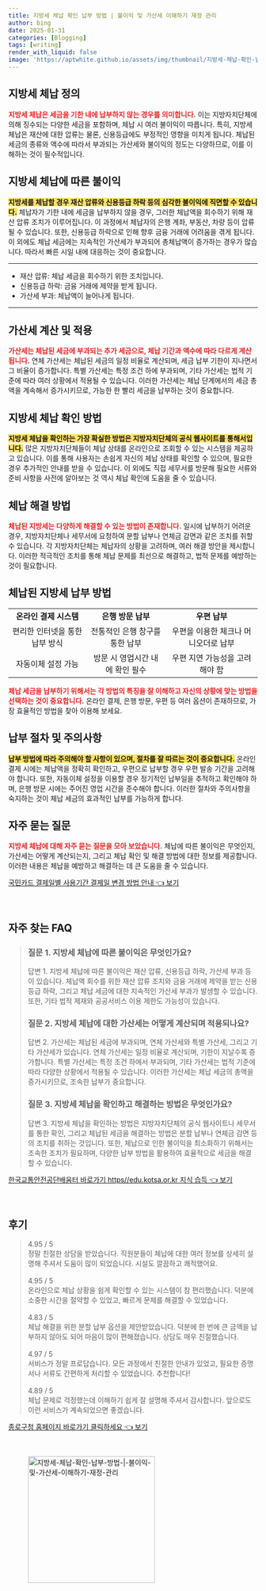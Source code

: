 ```yaml
---
title: 지방세 체납 확인 납부 방법 | 불이익 및 가산세 이해하기 재정 관리
author: bing
date: 2025-01-31
categories: [Blogging]
tags: [writing]
render_with_liquid: false
image: 'https://aptwhite.github.io/assets/img/thumbnail/지방세-체납-확인-납부-방법-|-불이익-및-가산세-이해하기-재정-관리.webp'
---
```



<h2 id='지방세_체납_정의'>지방세 체납 정의</h2>

<p><b><span style="color: #ee2323;">지방세 체납은 세금을 기한 내에 납부하지 않는 경우를 의미합니다.</span></b> 이는 지방자치단체에 의해 징수되는 다양한 세금을 포함하며, 체납 시 여러 불이익이 따릅니다. 특히, 지방세 체납은 재산에 대한 압류는 물론, 신용등급에도 부정적인 영향을 미치게 됩니다. 체납된 세금의 종류와 액수에 따라서 부과되는 가산세와 불이익의 정도는 다양하므로, 이를 이해하는 것이 필수적입니다.</p>

<h2 id='지방세_체납_불이익'>지방세 체납에 따른 불이익</h2>

<p><b><span style="background-color: #ffe066;">지방세를 체납할 경우 재산 압류와 신용등급 하락 등의 심각한 불이익에 직면할 수 있습니다.</span></b> 체납자가 기한 내에 세금을 납부하지 않을 경우, 그러한 체납액을 회수하기 위해 재산 압류 조치가 이루어집니다. 이 과정에서 체납자의 은행 계좌, 부동산, 차량 등이 압류될 수 있습니다. 또한, 신용등급 하락으로 인해 향후 금융 거래에 어려움을 겪게 됩니다. 이 외에도 체납 세금에는 지속적인 가산세가 부과되어 총체납액이 증가하는 경우가 많습니다. 따라서 빠른 시일 내에 대응하는 것이 중요합니다.</p>

<hr />

<ul>
    <li>재산 압류: 체납 세금을 회수하기 위한 조치입니다.</li>
    <li>신용등급 하락: 금융 거래에 제약을 받게 됩니다.</li>
    <li>가산세 부과: 체납액이 늘어나게 됩니다.</li>
</ul>

<hr />

<h2 id='가산세_계산_및_적용'>가산세 계산 및 적용</h2>

<p><b><span style="color: #ee2323;">가산세는 체납된 세금에 부과되는 추가 세금으로, 체납 기간과 액수에 따라 다르게 계산됩니다.</span></b> 연체 가산세는 체납된 세금의 일정 비율로 계산되며, 세금 납부 기한이 지나면서 그 비율이 증가합니다. 특별 가산세는 특정 조건 하에 부과되며, 기타 가산세는 법적 기준에 따라 여러 상황에서 적용될 수 있습니다. 이러한 가산세는 체납 단계에서의 세금 총액을 계속해서 증가시키므로, 가능한 한 빨리 세금을 납부하는 것이 중요합니다.</p>

<h2 id='체납_확인_방법'>지방세 체납 확인 방법</h2>

<p><b><span style="background-color: #ffe066;">지방세 체납을 확인하는 가장 확실한 방법은 지방자치단체의 공식 웹사이트를 통해서입니다.</span></b> 많은 지방자치단체들이 체납 상태를 온라인으로 조회할 수 있는 시스템을 제공하고 있습니다. 이를 통해 사용자는 손쉽게 자신의 체납 상태를 확인할 수 있으며, 필요한 경우 추가적인 안내를 받을 수 있습니다. 이 외에도 직접 세무서를 방문해 필요한 서류와 준비 사항을 사전에 알아보는 것 역시 체납 확인에 도움을 줄 수 있습니다.</p>

<h2 id='체납_해결_방법'>체납 해결 방법</h2>

<p><b><span style="color: #ee2323;">체납된 지방세는 다양하게 해결할 수 있는 방법이 존재합니다.</span></b> 일시에 납부하기 어려운 경우, 지방자치단체나 세무서에 요청하여 분할 납부나 연체금 감면과 같은 조치를 취할 수 있습니다. 각 지방자치단체는 체납자의 상황을 고려하며, 여러 해결 방안을 제시합니다. 이러한 적극적인 조치를 통해 체납 문제를 최선으로 해결하고, 법적 문제를 예방하는 것이 필요합니다.</p>

<h2 id='지방세_납부_방법'>체납된 지방세 납부 방법</h2>

<table>
    <tr>
        <td style="text-align: center; height: 17px;"><b>온라인 결제 시스템</b></td>
        <td style="text-align: center; height: 17px;"><b>은행 방문 납부</b></td>
        <td style="text-align: center; height: 17px;"><b>우편 납부</b></td>
    </tr>
    <tr>
        <td style="text-align: center; height: 17px;">편리한 인터넷을 통한 납부 방식</td>
        <td style="text-align: center; height: 17px;">전통적인 은행 창구를 통한 납부</td>
        <td style="text-align: center; height: 17px;">우편을 이용한 체크나 머니오더로 납부</td>
    </tr>
    <tr>
        <td style="text-align: center; height: 17px;">자동이체 설정 가능</td>
        <td style="text-align: center; height: 17px;">방문 시 영업시간 내에 확인 필수</td>
        <td style="text-align: center; height: 17px;">우편 지연 가능성을 고려해야 함</td>
    </tr>
</table>

<p><b><span style="color: #ee2323;">체납 세금을 납부하기 위해서는 각 방법의 특징을 잘 이해하고 자신의 상황에 맞는 방법을 선택하는 것이 중요합니다.</span></b> 온라인 결제, 은행 방문, 우편 등 여러 옵션이 존재하므로, 가장 효율적인 방법을 찾아 이용해 보세요.</p>

<h2 id='납부_절차_및_주의사항'>납부 절차 및 주의사항</h2>

<p><b><span style="background-color: #ffe066;">납부 방법에 따라 주의해야 할 사항이 있으며, 절차를 잘 따르는 것이 중요합니다.</span></b> 온라인 결제 시에는 체납액을 정확히 확인하고, 우편으로 납부할 경우 우편 발송 기간을 고려해야 합니다. 또한, 자동이체 설정을 이용할 경우 정기적인 납부일을 추적하고 확인해야 하며, 은행 방문 시에는 주어진 영업 시간을 준수해야 합니다. 이러한 절차와 주의사항을 숙지하는 것이 체납 세금의 효과적인 납부를 가능하게 합니다.</p>

<h2 id='자주_묻는_질문'>자주 묻는 질문</h2>

<p><b><span style="color: #ee2323;">지방세 체납에 대해 자주 묻는 질문을 모아 보았습니다.</span></b> 체납에 따른 불이익은 무엇인지, 가산세는 어떻게 계산되는지, 그리고 체납 확인 및 해결 방법에 대한 정보를 제공합니다. 이러한 내용은 체납을 예방하고 해결하는 데 큰 도움을 줄 수 있습니다.</p>


<p><a class="click-button" title="국민카드 결제일별 사용기간 결제일 변경 방법 안내" href="https://aptwhite.github.io/posts/%EA%B5%AD%EB%AF%BC%EC%B9%B4%EB%93%9C-%EA%B2%B0%EC%A0%9C%EC%9D%BC%EB%B3%84-%EC%82%AC%EC%9A%A9%EA%B8%B0%EA%B0%84-%EA%B2%B0%EC%A0%9C%EC%9D%BC-%EB%B3%80%EA%B2%BD-%EB%B0%A9%EB%B2%95-%EC%95%88%EB%82%B4/" rel="dofollow">국민카드 결제일별 사용기간 결제일 변경 방법 안내 👈 보기</a></p><br>
<h2 id='자주_찾는_FAQ'>자주 찾는 FAQ</h2>
<div itemscope="" itemtype="https://schema.org/FAQPage"> 
<blockquote> 
<div itemscope="" itemprop="mainEntity" itemtype="https://schema.org/Question"> 
<h3 itemprop="name">질문 1. 지방세 체납에 따른 불이익은 무엇인가요?</h3> 
<div itemscope="" itemprop="acceptedAnswer" itemtype="https://schema.org/Answer"> 
<span itemprop="text"> 
<p>답변 1. 지방세 체납에 따른 불이익은 재산 압류, 신용등급 하락, 가산세 부과 등이 있습니다. 체납액 회수를 위한 재산 압류 조치와 금융 거래에 제약을 받는 신용등급 하락, 그리고 체납 세금에 대한 지속적인 가산세 부과가 발생할 수 있습니다. 또한, 기타 법적 제재와 공공서비스 이용 제한도 가능성이 있습니다.</p> 
</span> 
</div> 
</div> 

<div itemscope="" itemprop="mainEntity" itemtype="https://schema.org/Question"> 
<h3 itemprop="name">질문 2. 지방세 체납에 대한 가산세는 어떻게 계산되며 적용되나요?</h3> 
<div itemscope="" itemprop="acceptedAnswer" itemtype="https://schema.org/Answer"> 
<span itemprop="text"> 
<p>답변 2. 가산세는 체납된 세금에 부과되며, 연체 가산세와 특별 가산세, 그리고 기타 가산세가 있습니다. 연체 가산세는 일정 비율로 계산되며, 기한이 지날수록 증가합니다. 특별 가산세는 특정 조건 하에서 부과되며, 기타 가산세는 법적 기준에 따라 다양한 상황에서 적용될 수 있습니다. 이러한 가산세는 체납 세금의 총액을 증가시키므로, 조속한 납부가 중요합니다.</p> 
</span> 
</div> 
</div> 

<div itemscope="" itemprop="mainEntity" itemtype="https://schema.org/Question"> 
<h3 itemprop="name">질문 3. 지방세 체납을 확인하고 해결하는 방법은 무엇인가요?</h3> 
<div itemscope="" itemprop="acceptedAnswer" itemtype="https://schema.org/Answer"> 
<span itemprop="text"> 
<p>답변 3. 지방세 체납을 확인하는 방법은 지방자치단체의 공식 웹사이트나 세무서를 통한 확인, 그리고 체납된 세금을 해결하는 방법은 분할 납부나 연체금 감면 등의 조치를 취하는 것입니다. 또한, 체납으로 인한 불이익을 최소화하기 위해서는 조속한 조치가 필요하며, 다양한 납부 방법을 활용하여 효율적으로 세금을 해결할 수 있습니다.</p> 
</span> 
</div> 
</div> 
</blockquote> 
</div>
<p><a class="click-button" title="한국교통안전공단배움터 바로가기 https//edu.kotsa.or.kr 지식 습득" href="https://aptwhite.github.io/posts/%ED%95%9C%EA%B5%AD%EA%B5%90%ED%86%B5%EC%95%88%EC%A0%84%EA%B3%B5%EB%8B%A8%EB%B0%B0%EC%9B%80%ED%84%B0-%EB%B0%94%EB%A1%9C%EA%B0%80%EA%B8%B0-httpsedu.kotsa.or.kr-%EC%A7%80%EC%8B%9D-%EC%8A%B5%EB%93%9D/" rel="dofollow">한국교통안전공단배움터 바로가기 https//edu.kotsa.or.kr 지식 습득 👈 보기</a></p><br>
<h2 id='후기'>후기</h2>
<div itemscope itemtype="https://schema.org/Product">
  <blockquote>
  <div itemprop="review" itemscope itemtype="https://schema.org/Review">
      <div itemprop="reviewRating" itemscope itemtype="https://schema.org/Rating"> <span itemprop="ratingValue">4.95</span> / <span itemprop="bestRating">5</span> </div>
      <span itemprop="reviewBody">정말 친절한 상담을 받았습니다. 직원분들이 체납에 대한 여러 정보를 상세히 설명해 주셔서 도움이 많이 되었습니다. 시설도 깔끔하고 쾌적했어요.</span>
  </div>
  <br>
  <div itemprop="review" itemscope itemtype="https://schema.org/Review">
      <div itemprop="reviewRating" itemscope itemtype="https://schema.org/Rating"> <span itemprop="ratingValue">4.95</span> / <span itemprop="bestRating">5</span> </div>
      <span itemprop="reviewBody">온라인으로 체납 상황을 쉽게 확인할 수 있는 시스템이 참 편리했습니다. 덕분에 소중한 시간을 절약할 수 있었고, 빠르게 문제를 해결할 수 있었습니다.</span>
  </div>
  <br>
  <div itemprop="review" itemscope itemtype="https://schema.org/Review">
      <div itemprop="reviewRating" itemscope itemtype="https://schema.org/Rating"> <span itemprop="ratingValue">4.83</span> / <span itemprop="bestRating">5</span> </div>
      <span itemprop="reviewBody">체납 해결을 위한 분할 납부 옵션을 제안받았습니다. 덕분에 한 번에 큰 금액을 납부하지 않아도 되어 마음이 많이 편해졌습니다. 상담도 매우 친절했습니다.</span>
  </div>
  <br>
  <div itemprop="review" itemscope itemtype="https://schema.org/Review">
      <div itemprop="reviewRating" itemscope itemtype="https://schema.org/Rating"> <span itemprop="ratingValue">4.97</span> / <span itemprop="bestRating">5</span> </div>
      <span itemprop="reviewBody">서비스가 정말 프로답습니다. 모든 과정에서 친절한 안내가 있었고, 필요한 증명서나 서류도 간편하게 처리할 수 있었습니다. 추천합니다!</span>
  </div>
  <br>
  <div itemprop="review" itemscope itemtype="https://schema.org/Review">
      <div itemprop="reviewRating" itemscope itemtype="https://schema.org/Rating"> <span itemprop="ratingValue">4.89</span> / <span itemprop="bestRating">5</span> </div>
      <span itemprop="reviewBody">체납 문제로 걱정했는데 이해하기 쉽게 잘 설명해 주셔서 감사합니다. 앞으로도 이런 서비스가 계속되었으면 좋겠습니다.</span>
  </div>
  </blockquote>
</div>
<p><a class="click-button" title="종로구청 홈페이지 바로가기 클릭하세요" href="https://aptwhite.github.io/posts/%EC%A2%85%EB%A1%9C%EA%B5%AC%EC%B2%AD-%ED%99%88%ED%8E%98%EC%9D%B4%EC%A7%80-%EB%B0%94%EB%A1%9C%EA%B0%80%EA%B8%B0-%ED%81%B4%EB%A6%AD%ED%95%98%EC%84%B8%EC%9A%94/" rel="dofollow">종로구청 홈페이지 바로가기 클릭하세요 👈 보기</a></p><br>
<figure class="image"><img src="https://aptwhite.github.io/assets/img/thumbnail/지방세-체납-확인-납부-방법-|-불이익-및-가산세-이해하기-재정-관리.webp" alt="지방세-체납-확인-납부-방법-|-불이익-및-가산세-이해하기-재정-관리" width="256" height="256"></figure>